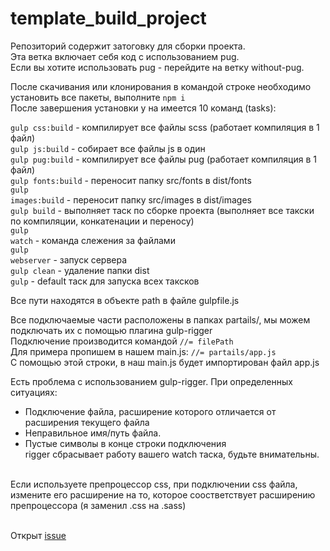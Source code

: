 # template_build_project

Репозиторий содержит затоговку для сборки проекта. <br>
Эта ветка включает себя код c использованием pug. <br>
Если вы хотите использовать pug - перейдите на ветку without-pug. <br>

После скачивания или клонирования в командой строке необходимо установить все пакеты, выполните <code>npm i</code> <br>
После завершения установки у на имеется 10 команд (tasks):

<code>gulp css:build</code>    -  компилирует все файлы scss (работает компиляция в 1 файл)<br>
<code>gulp js:build</code>     -  собирает все файлы js в один <br>
<code>gulp pug:build</code>    -  компилирует все файлы pug (работает компиляция в 1 файл) <br>
<code>gulp fonts:build</code>  -  переносит папку src/fonts в dist/fonts <br>
<code>gulp images:build</code> -  переносит папку src/images в dist/images <br>
<code>gulp build</code>        -  выполняет таск по сборке проекта (выполняет все такски по компиляции, конкатенации и переносу) <br>
<code>gulp watch</code>        -  команда слежения за файлами <br>
<code>gulp webserver</code>    -  запуск сервера <br>
<code>gulp clean</code>        -  удаление папки dist <br>
<code>gulp</code>              -  default таск для запуска всех таксков <br>


Все пути находятся в объекте path в файле gulpfile.js <br>

Все подключаемые части расположены в папках partails/, мы можем подключать их с помощью плагина gulp-rigger<br>
Подключение производится командой <code>//= filePath</code> <br>
Для примера пропишем в нашем main.js: <code>//= partails/app.js</code> <br>
С помощью этой строки, в наш main.js будет импортирован файл app.js<br>

Есть проблема с использованием gulp-rigger. При определенных ситуациях:<br>
- Подключение файла, расширение которого отличается от расширения текущего файла <br>
- Неправильное имя/путь файла.<br>
- Пустые символы в конце строки подключения<br>
rigger сбрасывает работу вашего watch таска, будьте внимательны.<br><br>

Если используете препроцессор css, при подключении css файла, измените его расширение на то, которое соостветствует расширению препроцессора (я заменил .css на .sass)<br><br>

Открыт <a href="https://github.com/Postnov/template_build_project/issues/1">issue</a>
